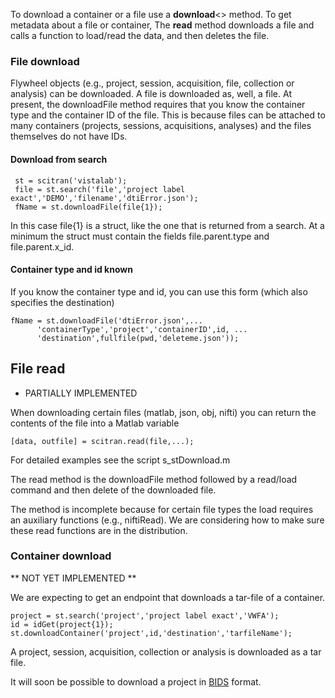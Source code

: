 To download a container or a file use a **download**<> method. To get metadata about a file or container, The **read** method downloads a file and calls a function to load/read the data, and then deletes the file.

### File download
Flywheel objects (e.g., project, session, acquisition, file, collection or analysis) can be downloaded. A file is downloaded as, well, a file. At present, the downloadFile method requires that you know the container type and the container ID of the file.  This is because files can be attached to many containers (projects, sessions, acquisitions, analyses) and the files themselves do not have IDs.  

#### Download from search 

     st = scitran('vistalab');
     file = st.search('file','project label exact','DEMO','filename','dtiError.json');
     fName = st.downloadFile(file{1});

In this case file{1} is a struct, like the one that is returned from a search. At a minimum the struct must contain the fields file.parent.type and file.parent.x_id.

#### Container type and id known

If you know the container type and id, you can use this form (which also specifies the destination)

    fName = st.downloadFile('dtiError.json',...
          'containerType','project','containerID',id, ...
          'destination',fullfile(pwd,'deleteme.json'));


## File read

* PARTIALLY IMPLEMENTED

When downloading certain files (matlab, json, obj, nifti) you can return the contents of the file into a Matlab variable

    [data, outfile] = scitran.read(file,...);

For detailed examples see the script s_stDownload.m

The read method is the downloadFile method followed by a read/load command and then delete of the downloaded file.

The method is incomplete because for certain file types the load requires an auxiliary functions (e.g., niftiRead). We are considering how to make sure these read functions are in the distribution.

### Container download

** NOT YET IMPLEMENTED **

We are expecting to get an endpoint that downloads a tar-file of a container.  

    project = st.search('project','project label exact','VWFA');
    id = idGet(project{1});
    st.downloadContainer('project',id,'destination','tarfileName');

A project, session, acquisition, collection or analysis is downloaded as a tar file. 

It will soon be possible to download a project in [BIDS](BIDS) format.

